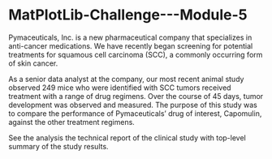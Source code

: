 # MatPlotLib-Challenge---Module-5

Pymaceuticals, Inc. is a new pharmaceutical company that specializes in anti-cancer medications. We have recently began screening for potential treatments for squamous cell carcinoma (SCC), a commonly occurring form of skin cancer.

As a senior data analyst at the company, our most recent animal study observed 249 mice who were identified with SCC tumors received treatment with a range of drug regimens. Over the course of 45 days, tumor development was observed and measured. The purpose of this study was to compare the performance of Pymaceuticals’ drug of interest, Capomulin, against the other treatment regimens.

See the analysis the technical report of the clinical study with top-level summary of the study results.
